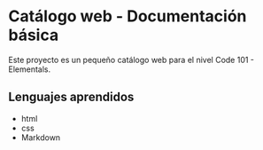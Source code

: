 # Catálogo web - Documentación básica

Este proyecto es un pequeño catálogo web para el nivel Code 101 - Elementals.

## Lenguajes aprendidos

- html
- css
- Markdown
